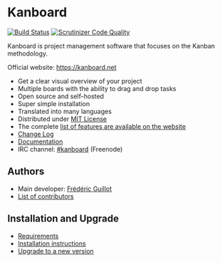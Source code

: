 Kanboard
========

[![Build Status](https://travis-ci.org/kanboard/kanboard.svg?branch=master)](https://travis-ci.org/kanboard/kanboard)
[![Scrutinizer Code Quality](https://scrutinizer-ci.com/g/kanboard/kanboard/badges/quality-score.png?b=master)](https://scrutinizer-ci.com/g/kanboard/kanboard/?branch=master)

Kanboard is project management software that focuses on the Kanban methodology.

Official website: <https://kanboard.net>

- Get a clear visual overview of your project
- Multiple boards with the ability to drag and drop tasks
- Open source and self-hosted
- Super simple installation
- Translated into many languages
- Distributed under [MIT License](https://github.com/kanboard/kanboard/blob/master/LICENSE)
- The complete [list of features are available on the website](https://kanboard.net/features)
- [Change Log](https://github.com/kanboard/kanboard/blob/master/ChangeLog)
- [Documentation](https://kanboard.net/documentation)
- IRC channel: [#kanboard](ircs://chat.freenode.net:6697/#kanboard) (Freenode)

Authors
-------

- Main developer: [Frédéric Guillot](https://github.com/fguillot)
- [List of contributors](https://github.com/kanboard/kanboard/blob/master/CONTRIBUTORS.md)

Installation and Upgrade
------------------------

- [Requirements](https://kanboard.net/documentation/requirements)
- [Installation instructions](https://kanboard.net/documentation/docker)
- [Upgrade to a new version](https://kanboard.net/documentation/update)
